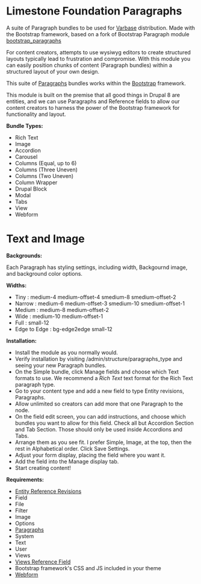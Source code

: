# Limestone Foundation Paragraphs

A suite of Paragraph bundles to be used for
[Varbase](https://www.drupal.org/project/varbase) distribution.
Made with the Bootstrap framework, based on a fork of Bootstrap Paragraph module
[bootstrap_paragraphs](https://www.drupal.org/project/bootstrap_paragraphs)

For content creators, attempts to use wysiwyg editors to create structured
layouts typically lead to frustration and compromise. With this module you
can easily position chunks of content (Paragraph bundles) within a structured 
layout of your own design.

This suite of [Paragraphs](https://www.drupal.org/project/paragraphs) bundles
 works within the [Bootstrap](http://getbootstrap.com) framework.

This module is built on the premise that all good things in Drupal 8 are
entities, and we can use Paragraphs and Reference fields to allow our content
creators to harness the power of the Bootstrap framework for functionality
and layout.

**Bundle Types:**

  * Rich Text
  * Image
  * Accordion
  * Carousel
  * Columns (Equal, up to 6)
  * Columns (Three Uneven)
  * Columns (Two Uneven)
  * Column Wrapper
  * Drupal Block
  * Modal
  * Tabs
  * View
  * Webform
  # Text and Image

**Backgrounds:**

Each Paragraph has styling settings, including width, Backgournd image, and
background color options.

**Widths:**

  * Tiny : medium-4 medium-offset-4 smedium-8 smedium-offset-2
  * Narrow : medium-6 medium-offset-3 smedium-10 smedium-offset-1
  * Medium : medium-8 medium-offset-2
  * Wide : medium-10 medium-offset-1
  * Full : small-12
  * Edge to Edge : bg-edge2edge small-12

**Installation:**

  * Install the module as you normally would.
  * Verify installation by visiting /admin/structure/paragraphs_type and seeing
    your new Paragraph bundles.
  * On the Simple bundle, click Manage fields and choose which Text formats
    to use.  We recommend a *Rich Text* text format for the Rich Text paragraph
    type.
  * Go to your content type and add a new field to type Entity revisions,
    Paragraphs.
  * Allow unlimited so creators can add more that one Paragraph to the node.
  * On the field edit screen, you can add instructions, and choose which bundles
    you want to allow for this field. Check all but Accordion Section and Tab
     Section. Those should only be used inside Accordions and Tabs.
  * Arrange them as you see fit. I prefer Simple, Image, at the top, then the
    rest in Alphabetical order. Click Save Settings.
  * Adjust your form display, placing the field where you want it.
  * Add the field into the Manage display tab.
  * Start creating content!

**Requirements:**

  * [Entity Reference Revisions](https://www.drupal.org/project/entity_reference_revisions)
  * Field
  * File
  * Filter
  * Image
  * Options
  * [Paragraphs](https://www.drupal.org/project/paragraphs)
  * System
  * Text
  * User
  * Views
  * [Views Reference Field](https://www.drupal.org/project/viewsreference)
  * Bootstrap framework's CSS and JS included in your theme
  * [Webform](https://www.drupal.org/project/webform)
